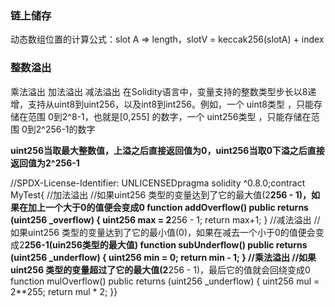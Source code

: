 ### 链上储存
动态数组位置的计算公式：slot A => length，slotV = keccak256(slotA) + index
### 整数溢出
乘法溢出
加法溢出
减法溢出
在Solidity语言中，变量支持的整数类型步长以8递增，支持从uint8到uint256，以及int8到int256。例如，一个 uint8类型 ，只能存储在范围 0到2^8-1，也就是[0,255] 的数字，一个 uint256类型 ，只能存储在范围 0到2^256-1的数字

**uint256当取最大整数值，上溢之后直接返回值为0，uint256当取0下溢之后直接返回值为2^256-1**

//SPDX-License-Identifier: UNLICENSEDpragma solidity ^0.8.0;contract MyTest{    //加法溢出    //如果uint256 类型的变量达到了它的最大值(2**256 - 1)，如果在加上一个大于0的值便会变成0    function addOverflow() public returns (uint256 _overflow) {        uint256 max = 2**256 - 1;        return max+1;    }    //减法溢出    //如果uint256 类型的变量达到了它的最小值(0)，如果在减去一个小于0的值便会变成2**256-1(uin256类型的最大值)    function subUnderflow() public returns (uint256 _underflow) {        uint256 min = 0;        return min - 1;    }        //乘法溢出    //如果uint256 类型的变量超过了它的最大值(2**256 - 1)，最后它的值就会回绕变成0    function mulOverflow() public returns (uint256 _underflow) {        uint256 mul = 2**255;        return mul * 2;    }}
